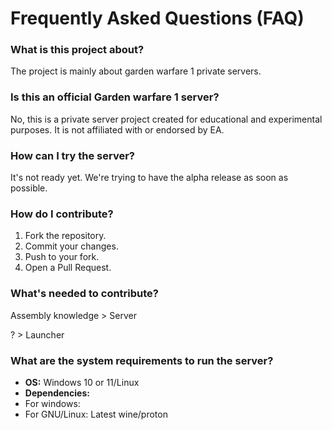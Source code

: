 # Frequently Asked Questions (FAQ)

### What is this project about?
The project is mainly about garden warfare 1 private servers.

### Is this an official Garden warfare 1 server?
No, this is a private server project created for educational and experimental purposes. It is not affiliated with or endorsed by EA.

### How can I try the server?
It's not ready yet. We're trying to have the alpha release as soon as possible.

### How do I contribute?
1. Fork the repository.
2. Commit your changes.
3. Push to your fork.
4. Open a Pull Request.


### What's needed to contribute?
Assembly knowledge > Server

? > Launcher

### What are the system requirements to run the server?
- **OS:** Windows 10 or 11/Linux  
- **Dependencies:**
- For windows:
- For GNU/Linux: Latest wine/proton  
